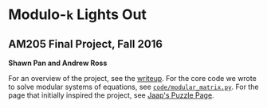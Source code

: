 # Modulo-`k` Lights Out

## AM205 Final Project, Fall 2016

**Shawn Pan and Andrew Ross**

For an overview of the project, see the [writeup](./writeup/writeup.pdf). For the core code we wrote to solve modular systems of equations, see [`code/modular_matrix.py`](./code/modular_matrix.py). For the page that initially inspired the project, see [Jaap's Puzzle Page](http://www.jaapsch.net/puzzles/lomath.htm).
